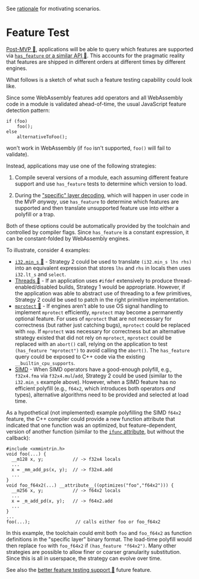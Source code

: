See [rationale](Rationale.md#feature-testing---motivating-scenarios) for motivating scenarios.

# Feature Test

[Post-MVP :unicorn:][future general], applications will be able to query which features are
supported via
[`has_feature` or a similar API :unicorn:][future feature testing]. This
accounts for the pragmatic reality that features are shipped in different orders
at different times by different engines.

What follows is a sketch of what such a feature testing capability could look
like.

Since some WebAssembly features add operators and all WebAssembly code in a
module is validated ahead-of-time, the usual JavaScript feature detection
pattern:

```
if (foo)
    foo();
else
    alternativeToFoo();
```

won't work in WebAssembly (if `foo` isn't supported, `foo()` will fail to
validate).

Instead, applications may use one of the following strategies:

1. Compile several versions of a module, each assuming different feature support
   and use `has_feature` tests to determine which version to load.

2. During the ["specific" layer decoding](BinaryEncoding.md), which will happen
   in user code in the MVP *anyway*, use `has_feature` to determine which features
   are supported and then translate unsupported feature use into either a polyfill
   or a trap.

Both of these options could be automatically provided by the toolchain and
controlled by compiler flags. Since `has_feature` is a constant expression,
it can be constant-folded by WebAssembly engines.

To illustrate, consider 4 examples:

* [`i32.min_s` :unicorn:][future integer] - Strategy 2
  could be used to translate `(i32.min_s lhs rhs)` into an equivalent expression
  that stores `lhs` and `rhs` in locals then uses `i32.lt_s` and `select`.
* [Threads :unicorn:][future threads] - If an application uses `#ifdef` extensively
  to produce thread-enabled/disabled builds, Strategy 1 would be appropriate.
  However, if the application was able to abstract use of threading to a few
  primitives, Strategy 2 could be used to patch in the right primitive 
  implementation.
* [`mprotect` :unicorn:][future memory control] - If engines
  aren't able to use OS signal handling to implement `mprotect` efficiently,
  `mprotect` may become a permanently optional feature. For uses of `mprotect`
  that are not necessary for correctness (but rather just catching bugs),
  `mprotect` could be replaced with `nop`. If `mprotect` was necessary for
  correctness but an alternative strategy existed that did not rely on
  `mprotect`, `mprotect` could be replaced with an `abort()` call, relying on
  the application to test `(has_feature "mprotect")` to avoid calling the
  `abort()`. The `has_feature` query could be exposed to C++ code via
  the existing `__builtin_cpu_supports`.
* [SIMD][future simd] - When SIMD operators have a good-enough
  polyfill, e.g., `f32x4.fma` via `f32x4.mul`/`add`, Strategy 2 could be used 
  (similar to the `i32.min_s` example above). However, when a SIMD feature has no
  efficient polyfill (e.g., `f64x2`, which introduces both operators *and*
  types), alternative algorithms need to be provided and selected at load time.

As a hypothetical (not implemented) example polyfilling the SIMD `f64x2`
feature, the C++ compiler could provide a new function attribute that indicated
that one function was an optimized, but feature-dependent, version of another
function (similar to the
[`ifunc` attribute](https://gcc.gnu.org/onlinedocs/gcc-4.7.2/gcc/Function-Attributes.html#index-g_t_0040code_007bifunc_007d-attribute-2529),
but without the callback):

```
#include <xmmintrin.h>
void foo(...) {
  __m128 x, y;           // -> f32x4 locals
  ...
  x = _mm_add_ps(x, y);  // -> f32x4.add
  ...
}
void foo_f64x2(...) __attribute__((optimizes("foo","f64x2"))) {
  __m256 x, y;           // -> f64x2 locals
  ...
  x = _m_add_pd(x, y);   // -> f64x2.add
  ...
}
...
foo(...);                 // calls either foo or foo_f64x2
```

In this example, the toolchain could emit both `foo` and `foo_f64x2` as
function definitions in the "specific layer" binary format. The load-time
polyfill would then replace `foo` with `foo_f64x2` if
`(has_feature "f64x2")`. Many other strategies are possible to allow finer or
coarser granularity substitution. Since this is all in userspace, the strategy
can evolve over time.

See also the [better feature testing support :unicorn:][future feature testing]
future feature.

[future general]: FutureFeatures.md
[future feature testing]: FutureFeatures.md#feature-testing
[future integer]: FutureFeatures.md#additional-integer-operators
[future threads]: FutureFeatures.md#threads
[future simd]: FutureFeatures.md#fixed-width-simd
[future memory control]: FutureFeatures.md#finer-grained-control-over-memory
